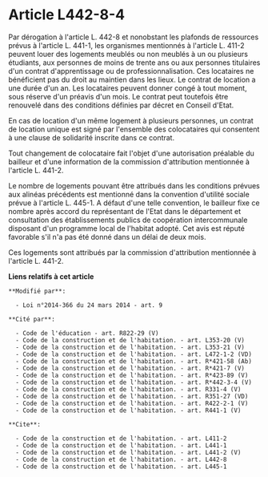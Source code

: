 # Article L442-8-4

Par dérogation à l'article L. 442-8 et nonobstant les plafonds de ressources prévus à l'article L. 441-1, les organismes
mentionnés à l'article L. 411-2 peuvent louer des logements meublés ou non meublés à un ou plusieurs étudiants, aux personnes
de moins de trente ans ou aux personnes titulaires d'un contrat d'apprentissage ou de professionnalisation. Ces locataires ne
bénéficient pas du droit au maintien dans les lieux. Le contrat de location a une durée d'un an. Les locataires peuvent
donner congé à tout moment, sous réserve d'un préavis d'un mois. Le contrat peut toutefois être renouvelé dans des conditions
définies par décret en Conseil d'Etat. 

En cas de location d'un même logement à plusieurs personnes, un contrat de location unique est signé par l'ensemble des
colocataires qui consentent à une clause de solidarité inscrite dans ce contrat. 

Tout changement de colocataire fait l'objet d'une autorisation préalable du bailleur et d'une information de la commission
d'attribution mentionnée à l'article L. 441-2. 

Le nombre de logements pouvant être attribués dans les conditions prévues aux alinéas précédents est mentionné dans la
convention d'utilité sociale prévue à l'article L. 445-1. A défaut d'une telle convention, le bailleur fixe ce nombre après
accord du représentant de l'Etat dans le département et consultation des établissements publics de coopération intercommunale
disposant d'un programme local de l'habitat adopté. Cet avis est réputé favorable s'il n'a pas été donné dans un délai de
deux mois. 

Ces logements sont attribués par la commission d'attribution mentionnée à l'article L. 441-2.

**Liens relatifs à cet article**

	**Modifié par**:

	  - Loi n°2014-366 du 24 mars 2014 - art. 9

	**Cité par**:

	  - Code de l'éducation - art. R822-29 (V)
	  - Code de la construction et de l'habitation. - art. L353-20 (V)
	  - Code de la construction et de l'habitation. - art. L353-21 (V)
	  - Code de la construction et de l'habitation. - art. L472-1-2 (VD)
	  - Code de la construction et de l'habitation. - art. R*421-58 (Ab)
	  - Code de la construction et de l'habitation. - art. R*421-7 (V)
	  - Code de la construction et de l'habitation. - art. R*423-89 (V)
	  - Code de la construction et de l'habitation. - art. R*442-3-4 (V)
	  - Code de la construction et de l'habitation. - art. R331-4 (V)
	  - Code de la construction et de l'habitation. - art. R351-27 (VD)
	  - Code de la construction et de l'habitation. - art. R422-2-1 (V)
	  - Code de la construction et de l'habitation. - art. R441-1 (V)

	**Cite**:

	  - Code de la construction et de l'habitation. - art. L411-2
	  - Code de la construction et de l'habitation. - art. L441-1
	  - Code de la construction et de l'habitation. - art. L441-2 (V)
	  - Code de la construction et de l'habitation. - art. L442-8
	  - Code de la construction et de l'habitation. - art. L445-1
